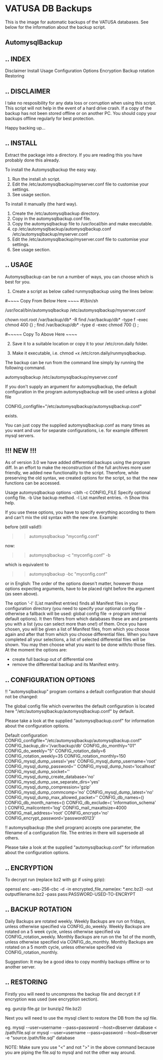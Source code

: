 # VATUSA DB Backups
This is the image for automatic backups of the VATUSA databases.
See below for the information about the backup script.

AutomysqlBackup
-------------------------
.. INDEX
-------------------------
Disclaimer
Install
Usage
Configuration Options
Encryption
Backup rotation
Restoring



.. DISCLAIMER
-------------------------
I take no resposibility for any data loss or corruption when using this script.
This script will not help in the event of a hard drive crash. If a copy of the
backup has not been stored offline or on another PC. You should copy your backups
offline regularly for best protection.

Happy backing up...



.. INSTALL
-------------------------
Extract the package into a directory. If you are reading this you have probably done
this already.

To install the Automysqlbackup the easy way.
1. Run the install.sh script.
2. Edit the /etc/automysqlbackup/myserver.conf file to customise your settings.
3. See usage section.

To install it manually (the hard way).
1. Create the /etc/automysqlbackup directory.
2. Copy in the automysqlbackup.conf file.
3. Copy the automysqlbackup file to /usr/local/bin and make executable.
4. cp /etc/automysqlbackup/automysqlbackup.conf /etc/automysqlbackup/myserver.conf
5. Edit the /etc/automysqlbackup/myserver.conf file to customise your settings.
6. See usage section.



.. USAGE
-------------------------

Automysqlbackup can be run a number of ways, you can choose which is best for you.

1. Create a script as below called runmysqlbackup using the lines below:

#~~~~ Copy From Below Here ~~~~
#!/bin/sh

/usr/local/bin/automysqlbackup /etc/automysqlbackup/myserver.conf

chown root.root /var/backup/db* -R
find /var/backup/db* -type f -exec chmod 400 {} \;
find /var/backup/db* -type d -exec chmod 700 {} \;

#~~~~~ Copy To Above Here ~~~~

2. Save it to a suitable location or copy it to your /etc/cron.daily folder. 

3. Make it executable, i.e. chmod +x /etc/cron.daily/runmysqlbackup.


The backup can be run from the command line simply by running the following command.

  automysqlbackup /etc/automysqlbackup/myserver.conf

If you don't supply an argument for automysqlbackup, the default configuration
in the program automysqlbackup will be used unless a global file

  CONFIG_configfile="/etc/automysqlbackup/automysqlbackup.conf"

exists.

You can just copy the supplied automysqlbackup.conf as many times as you want
and use for separate configurations, i.e. for example different mysql servers.

!!! NEW !!!
----------
As of version 3.0 we have added differential backups using the program diff. In an
effort to make the reconstruction of the full archives more user friendly, we
added new functionality to the script. Therefore, while preserving the old syntax,
we created options for the script, so that the new functions can be accessed.

Usage automysqlbackup options -cblh
-c CONFIG_FILE  Specify optional config file.
-b      Use backup method.
-l      List manifest entries.
-h      Show this help.

If you use these options, you have to specify everything according to them and can't
mix the old syntax with the new one. Example:

before (still valid!):

  >> automysqlbackup "myconfig.conf"

now:

  >> automysqlbackup -c "myconfig.conf" -b

which is equivalent to

  >> automysqlbackup -bc "myconfig.conf"

or in English: The order of the options doesn't matter, however those options expecting
arguments, have to be placed right before the argument (as seen above).

The option '-l' (List manifest entries) finds all Manifest files in your configuration
directory (you need to specify your optional config file - otherwise a fallback will be
used: global config file -> program internal default options). It then filters from which
databases these are and presents you with a list (you can select more than one!) of them.
Once you have chosen, you will be given a list of Manifest files, from which you choose
again and after that from which you choose differential files. When you have completed
all your selections, a list of selected differential files will be shown. You may then
choose what you want to be done with/to those files. At the moment the options are:
- create full backup out of differential one
- remove the differential backup and its Manifest entry.


.. CONFIGURATION OPTIONS
-------------------------

!! "automysqlbackup" program contains a default configuration that should not be changed:

The global config file which overwrites the default configuration is located here
"/etc/automysqlbackup/automysqlbackup.conf" by default.

Please take a look at the supplied "automysqlbackup.conf" for information about the configuration options.

Default configuration
CONFIG_configfile="/etc/automysqlbackup/automysqlbackup.conf"
CONFIG_backup_dir='/var/backup/db'
CONFIG_do_monthly="01"
CONFIG_do_weekly="5"
CONFIG_rotation_daily=6
CONFIG_rotation_weekly=35
CONFIG_rotation_monthly=150
CONFIG_mysql_dump_usessl='yes'
CONFIG_mysql_dump_username='root'
CONFIG_mysql_dump_password=''
CONFIG_mysql_dump_host='localhost'
CONFIG_mysql_dump_socket=''
CONFIG_mysql_dump_create_database='no'
CONFIG_mysql_dump_use_separate_dirs='yes'
CONFIG_mysql_dump_compression='gzip'
CONFIG_mysql_dump_commcomp='no'
CONFIG_mysql_dump_latest='no'
CONFIG_mysql_dump_max_allowed_packet=''
CONFIG_db_names=()
CONFIG_db_month_names=()
CONFIG_db_exclude=( 'information_schema' )
CONFIG_mailcontent='log'
CONFIG_mail_maxattsize=4000
CONFIG_mail_address='root'
CONFIG_encrypt='no'
CONFIG_encrypt_password='password0123'

!! automysqlbackup (the shell program) accepts one parameter, the filename of a configuration file. The entries in there will supersede all others.

Please take a look at the supplied "automysqlbackup.conf" for information about the configuration options.



.. ENCRYPTION
-------------------------

To decrypt run (replace bz2 with gz if using gzip):

openssl enc -aes-256-cbc -d -in encrypted_file_name(ex: *.enc.bz2) -out outputfilename.bz2 -pass pass:PASSWORD-USED-TO-ENCRYPT



.. BACKUP ROTATION
-------------------------

Daily Backups are rotated weekly.
Weekly Backups are run on fridays, unless otherwise specified via CONFIG_do_weekly.
Weekly Backups are rotated on a 5 week cycle, unless otherwise specified via CONFIG_rotation_weekly.
Monthly Backups are run on the 1st of the month, unless otherwise specified via CONFIG_do_monthly.
Monthly Backups are rotated on a 5 month cycle, unless otherwise specified via CONFIG_rotation_monthly.

Suggestion: It may be a good idea to copy monthly backups offline or to another server.



.. RESTORING
-------------------------

Firstly you will need to uncompress the backup file and decrypt it if encryption was used (see encryption section).

eg.
gunzip file.gz (or bunzip2 file.bz2)

Next you will need to use the mysql client to restore the DB from the sql file.

eg.
  mysql --user=username --pass=password --host=dbserver database < /path/file.sql
or
  mysql --user=username --pass=password --host=dbserver -e "source /path/file.sql" database

NOTE: Make sure you use "<" and not ">" in the above command because you are piping the file.sql to mysql and not the other way around.

